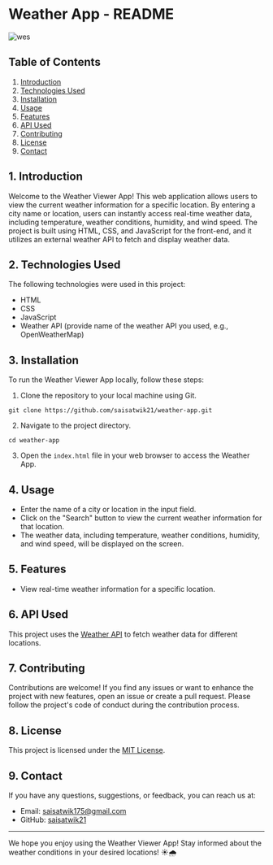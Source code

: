 # Weather  App - README



![wes](https://github.com/saisatwik21/weather-app/assets/97023666/ef89cb51-5b31-44e9-8124-ce013803e104)



## Table of Contents
1. [Introduction](#introduction)
2. [Technologies Used](#technologies-used)
3. [Installation](#installation)
4. [Usage](#usage)
5. [Features](#features)
6. [API Used](#api-used)
7. [Contributing](#contributing)
8. [License](#license)
9. [Contact](#contact)

## 1. Introduction
Welcome to the Weather Viewer App! This web application allows users to view the current weather information for a specific location. By entering a city name or location, users can instantly access real-time weather data, including temperature, weather conditions, humidity, and wind speed. The project is built using HTML, CSS, and JavaScript for the front-end, and it utilizes an external weather API to fetch and display weather data.

## 2. Technologies Used
The following technologies were used in this project:

- HTML
- CSS
- JavaScript
- Weather API (provide name of the weather API you used, e.g., OpenWeatherMap)

## 3. Installation
To run the Weather Viewer App locally, follow these steps:

1. Clone the repository to your local machine using Git.
```
git clone https://github.com/saisatwik21/weather-app.git
```

2. Navigate to the project directory.
```
cd weather-app
```

3. Open the `index.html` file in your web browser to access the Weather App.

## 4. Usage
- Enter the name of a city or location in the input field.
- Click on the "Search" button to view the current weather information for that location.
- The weather data, including temperature, weather conditions, humidity, and wind speed, will be displayed on the screen.

## 5. Features
- View real-time weather information for a specific location.

## 6. API Used
This project uses the [Weather API](https://www.weatherapi.com/) to fetch weather data for different locations.

## 7. Contributing
Contributions are welcome! If you find any issues or want to enhance the project with new features, open an issue or create a pull request. Please follow the project's code of conduct during the contribution process.

## 8. License
This project is licensed under the [MIT License](https://opensource.org/licenses/MIT).

## 9. Contact
If you have any questions, suggestions, or feedback, you can reach us at:
- Email: saisatwik175@gmail.com
- GitHub: [saisatwik21](https://github.com/saisatwik21)

---

We hope you enjoy using the Weather Viewer App! Stay informed about the weather conditions in your desired locations! ☀️🌧️

